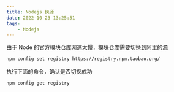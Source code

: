 ```yaml
---
title: Nodejs 换源
date: 2022-10-23 13:25:51
tags:
	- Nodejs
---
```


由于 Node 的官方模块仓库网速太慢，模块仓库需要切换到阿里的源<!--more-->

```bash
npm config set registry https://registry.npm.taobao.org/
```

执行下面的命令，确认是否切换成功

```bash
npm config get registry
```




